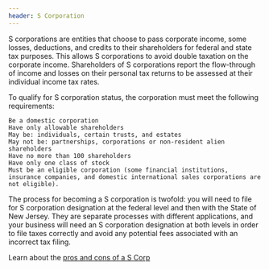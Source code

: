 ```yaml
---
header: S Corporation
---
```


S corporations are entities that choose to pass corporate income, some losses, deductions, and credits to their shareholders for federal and state tax purposes. This allows S corporations to avoid double taxation on the corporate income. Shareholders of S corporations report the flow-through of income and losses on their personal tax returns to be assessed at their individual income tax rates.

To qualify for S corporation status, the corporation must meet the following requirements:

    Be a domestic corporation
    Have only allowable shareholders
    May be: individuals, certain trusts, and estates
    May not be: partnerships, corporations or non-resident alien shareholders
    Have no more than 100 shareholders
    Have only one class of stock
    Must be an eligible corporation (some financial institutions, insurance companies, and domestic international sales corporations are not eligible).

The process for becoming a S corporation is twofold: you will need to file for S corporation designation at the federal level and then with the State of New Jersey. They are separate processes with different applications, and your business will need an S corporation designation at both levels in order to file taxes correctly and avoid any potential fees associated with an incorrect tax filing.

Learn about the [pros and cons of a S Corp](https://business.nj.gov/pages/s-corporation-s-corp)
